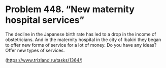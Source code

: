 # Problem 448. “New maternity hospital services”

The decline in the Japanese birth rate has led to a drop in the income of obstetricians. And in the maternity hospital in the city of Ibakiri they began to offer new forms of service for a lot of money. Do you have any ideas? Offer new types of services.

(https://www.trizland.ru/tasks/1364/)